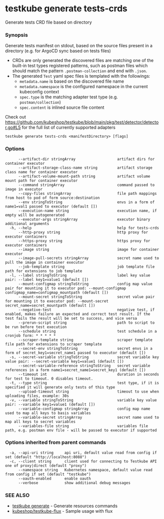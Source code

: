 # testkube generate tests-crds

Generate tests CRD file based on directory

### Synopsis

Generate tests manifest on stdout, based on the source files present in a directory (e.g. for ArgoCD sync based on tests files)

* CRDs are only generated the discovered files are matching one of the built-in test types registered patterns, such as postman files which should match the pattern `.postman-collection` and end with `.json`. 
* The generated `Test` yaml spec files is templated with the followings:
   * `metadata.name` is based on the discovered file name
   * `metadata.namespace` is the configured namespace in the current kubeconfig context
   * `spec.type` is the matching adapter test type (e.g. `postman/collection`)
   * `spec.content` is inlined source file content

Check out https://github.com/kubeshop/testkube/blob/main/pkg/test/detector/detector.go#L5 for the full list of currently supported adapters 

```
testkube generate tests-crds <manifestDirectory> [flags]
```

### Options

```
      --artifact-dir stringArray                   artifact dirs for container executor
      --artifact-storage-class-name string         artifact storage class name for container executor
      --artifact-volume-mount-path string          artifact volume mount path for container executor
      --command stringArray                        command passed to image in executor
      --copy-files stringArray                     file path mappings from host to pod of form source:destination
      --env stringToString                         envs in a form of name1=val1 passed to executor (default [])
      --execution-name string                      execution name, if empty will be autogenerated
      --executor-args stringArray                  executor binary additional arguments
  -h, --help                                       help for tests-crds
      --http-proxy string                          http proxy for executor containers
      --https-proxy string                         https proxy for executor containers
      --image string                               image for container executor
      --image-pull-secrets stringArray             secret name used to pull the image in container executor
      --job-template string                        job template file path for extensions to job template
  -l, --label stringToString                       label key value pair: --label key1=value1 (default [])
      --mount-configmap stringToString             config map value pair for mounting it to executor pod: --mount-configmap configmap_name=configmap_mountpath (default [])
      --mount-secret stringToString                secret value pair for mounting it to executor pod: --mount-secret secret_name=secret_mountpath (default [])
      --negative-test                              negative test, if enabled, makes failure an expected and correct test result. If the test fails the result will be set to success, and vice versa
      --prerun-script string                       path to script to be run before test execution
      --schedule string                            test schedule in a cronjob form: * * * * *
      --scraper-template string                    scraper template file path for extensions to scraper template
      --secret-env stringToString                  secret envs in a form of secret_key1=secret_name1 passed to executor (default [])
  -s, --secret-variable stringToString             secret variable key value pair: --secret-variable key1=value1 (default [])
      --secret-variable-reference stringToString   secret variable references in a form name1=secret_name1=secret_key1 (default [])
      --timeout int                                duration in seconds for test to timeout. 0 disables timeout.
  -t, --type string                                test type, if it is specified it will generate only tests of this type
      --upload-timeout string                      timeout to use when uploading files, example: 30s
  -v, --variable stringToString                    variable key value pair: --variable key1=value1 (default [])
      --variable-configmap stringArray             config map name used to map all keys to basis variables
      --variable-secret stringArray                secret name used to map all keys to secret variables
      --variables-file string                      variables file path, e.g. postman env file - will be passed to executor if supported
```

### Options inherited from parent commands

```
  -a, --api-uri string     api uri, default value read from config if set (default "http://localhost:8088")
  -c, --client string      client used for connecting to Testkube API one of proxy|direct (default "proxy")
      --namespace string   Kubernetes namespace, default value read from config if set (default "testkube")
      --oauth-enabled      enable oauth
      --verbose            show additional debug messages
```

### SEE ALSO

* [testkube generate](testkube_generate.md)	 - Generate resources commands
* [kubeshop/testkube-flux](https://github.com/kubeshop/testkube-flux/blob/833f2c41861fd7191da3a465902f1c91eea5c8cc/README.md?plain=1#L79-L87) - Sample usage with flux 
